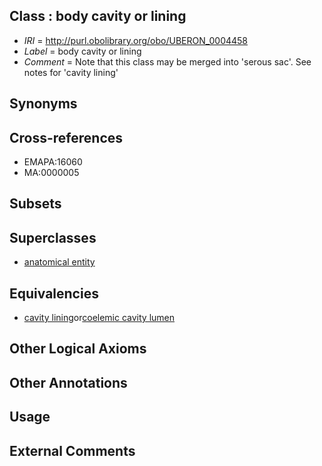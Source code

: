 
## Class : body cavity or lining

 * *IRI* = http://purl.obolibrary.org/obo/UBERON_0004458
 * *Label* = body cavity or lining
 * *Comment* = Note that this class may be merged into 'serous sac'. See notes for 'cavity lining'

## Synonyms


## Cross-references

 * EMAPA:16060
 * MA:0000005

## Subsets


## Superclasses

 * [anatomical entity](../../UBERON/62/UBERON_0001062.md)

## Equivalencies

 * [cavity lining](../../UBERON/57/UBERON_0004457.md)or[coelemic cavity lumen](../../UBERON/23/UBERON_0002323.md)

## Other Logical Axioms


## Other Annotations


## Usage


## External Comments

